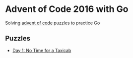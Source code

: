 # Advent of Code 2016 with Go
Solving [advent of code](https://adventofcode.com/2016) puzzles to practice Go

## Puzzles
- [Day 1: No Time for a Taxicab](puzzles/day-01/day-01.go)

